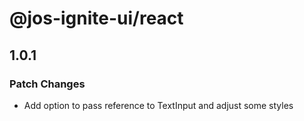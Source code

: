# @jos-ignite-ui/react

## 1.0.1

### Patch Changes

- Add option to pass reference to TextInput and adjust some styles
